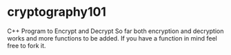 # cryptography101
C++ Program to Encrypt and Decrypt 
So far both encryption and decryption works and more functions to be added. 
If you have a function in mind feel free to fork it.
